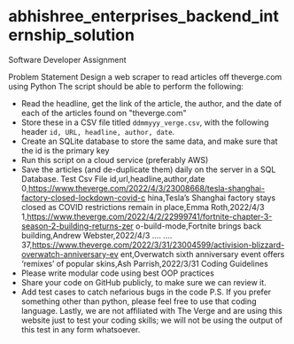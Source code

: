 # abhishree_enterprises_backend_internship_solution
Software Developer Assignment


Problem Statement
Design a web scraper to read articles off theverge.com using Python
The script should be able to perform the following:
- Read the headline, get the link of the article, the author, and the date of each of the articles
found on "theverge.com"
- Store these in a CSV file titled `ddmmyyy_verge.csv`, with the following header `id, URL,
headline, author, date`.
- Create an SQLite database to store the same data, and make sure that the id is the primary
key
- Run this script on a cloud service (preferably AWS)
- Save the articles (and de-duplicate them) daily on the server in a SQL Database.
Test Csv File
id,url,headline,author,date
0,https://www.theverge.com/2022/4/3/23008668/tesla-shanghai-factory-closed-lockdown-covid-c
hina,Tesla’s Shanghai factory stays closed as COVID restrictions remain in place,Emma
Roth,2022/4/3
1,https://www.theverge.com/2022/4/2/22999741/fortnite-chapter-3-season-2-building-returns-zer
o-build-mode,Fortnite brings back building,Andrew Webster,2022/4/3
....
....
37,https://www.theverge.com/2022/3/31/23004599/activision-blizzard-overwatch-anniversary-ev
ent,Overwatch sixth anniversary event offers ‘remixes’ of popular skins,Ash Parrish,2022/3/31
Coding Guidelines
- Please write modular code using best OOP practices
- Share your code on GitHub publicly, to make sure we can review it.
- Add test cases to catch nefarious bugs in the code
P.S. If you prefer something other than python, please feel free to use that coding language.
Lastly, we are not affiliated with The Verge and are using this website just to test your coding
skills; we will not be using the output of this test in any form whatsoever.
